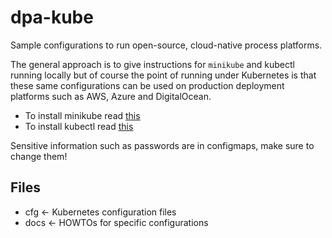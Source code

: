 dpa-kube
========

Sample configurations to run open-source, cloud-native process platforms.

The general approach is to give instructions for `minikube` and kubectl running locally but of course the point of running under Kubernetes is that these same configurations can be used on production deployment platforms such as AWS, Azure and DigitalOcean. 

- To install minikube read [this](https://kubernetes.io/docs/tasks/tools/install-minikube/)
- To install kubectl read [this](https://kubernetes.io/docs/tasks/tools/install-kubectl/)

Sensitive information such as passwords are in configmaps, make sure to change them!

Files
-----

- cfg  <- Kubernetes configuration files
- docs <- HOWTOs for specific configurations

